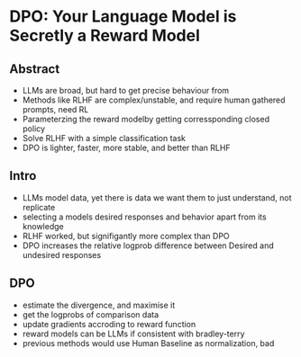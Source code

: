 # DPO: Your Language Model is Secretly a Reward Model

## Abstract
 - LLMs are broad, but hard to get precise behaviour from
 - Methods like RLHF are complex/unstable, and require human gathered prompts, need RL
 - Parameterzing the reward modelby getting corressponding closed policy
 - Solve RLHF with a simple classification task
 - DPO is lighter, faster, more stable, and better than RLHF

## Intro
 - LLMs model data, yet there is data we want them to just understand, not replicate
 - selecting a models desired responses and behavior apart from its knowledge
 - RLHF worked, but signifigantly more complex than DPO
 - DPO increases the relative logprob difference between Desired and undesired responses 

## DPO
 - estimate the divergence, and maximise it
 - get the logprobs of comparison data
 - update gradients accroding to reward function
 - reward models can be LLMs if consistent with bradley-terry
 - previous methods would use Human Baseline as normalization, bad 